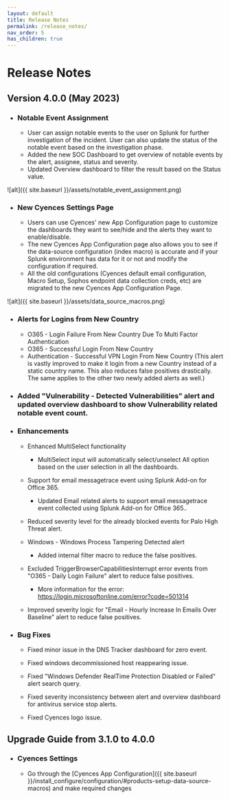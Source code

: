 ```yaml
---
layout: default
title: Release Notes
permalink: /release_notes/
nav_order: 5
has_children: true
---
```


# Release Notes


## Version 4.0.0 (May 2023)

* ### Notable Event Assignment
    * User can assign notable events to the user on Splunk for further investigation of the incident. User can also update the status of the notable event based on the investigation phase.
    * Added the new SOC Dashboard to get overview of notable events by the alert, assignee, status and severity.
    * Updated Overview dashboard to filter the result based on the Status value.

![alt]({{ site.baseurl }}/assets/notable_event_assignment.png)

* ### New Cyences Settings Page
    * Users can use Cyences' new App Configuration page to customize the dashboards they want to see/hide and the alerts they want to enable/disable.
    * The new Cyences App Configuration page also allows you to see if the data-source configuration (index macro) is accurate and if your Splunk environment has data for it or not and modify the configuration if required.
    * All the old configurations (Cyences default email configuration, Macro Setup, Sophos endpoint data collection creds, etc) are migrated to the new Cyences App Configuration Page.

![alt]({{ site.baseurl }}/assets/data_source_macros.png)

* ### Alerts for Logins from New Country
    * O365 - Login Failure From New Country Due To Multi Factor Authentication
    * O365 - Successful Login From New Country
    * Authentication - Successful VPN Login From New Country (This alert is vastly improved to make it login from a new Country instead of a static country name. This also reduces false positives drastically. The same applies to the other two newly added alerts as well.)

* ### Added "Vulnerability - Detected Vulnerabilities" alert and updated overview dashboard to show Vulnerability related notable event count. 

* ### Enhancements
    * Enhanced MultiSelect functionality
        * MultiSelect input will automatically select/unselect All option based on the user selection in all the dashboards.
    
    * Support for email messagetrace event using Splunk Add-on for Office 365. 
        * Updated Email related alerts to support email messagetrace event collected using Splunk Add-on for Office 365..

    * Reduced severity level for the already blocked events for Palo High Threat alert.

    * Windows - Windows Process Tampering Detected alert
        * Added internal filter macro to reduce the false positives.



    * Excluded TriggerBrowserCapabilitiesInterrupt error events from "O365 - Daily Login Failure" alert to reduce false positives.
        * More information for the error: https://login.microsoftonline.com/error?code=501314
    
    * Improved severity logic for "Email - Hourly Increase In Emails Over Baseline" alert to reduce false positives.

* ### Bug Fixes
    * Fixed minor issue in the DNS Tracker dashboard for zero event.

    * Fixed windows decommissioned host reappearing issue.

    * Fixed "Windows Defender RealTime Protection Disabled or Failed" alert search query.

    * Fixed severity inconsistency between alert and overview dashboard for antivirus service stop alerts.

    * Fixed Cyences logo issue.


## Upgrade Guide from 3.1.0 to 4.0.0

* ### Cyences Settings
    * Go through the [Cyences App Configuration]({{ site.baseurl }}/install_configure/configuration/#products-setup-data-source-macros) and make required changes
